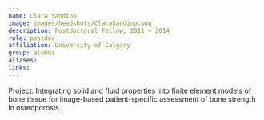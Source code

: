 ```yaml
---
name: Clara Sandino
image: images/headshots/ClaraSandino.png
description: Postdoctoral Fellow, 2011 – 2014
role: postdoc
affiliation: University of Calgary
group: alumni
aliases: 
links:
---
```


Project: Integrating solid and fluid properties into finite element models of bone 
tissue for image-based patient-specific assessment of bone strength in osteoporosis.